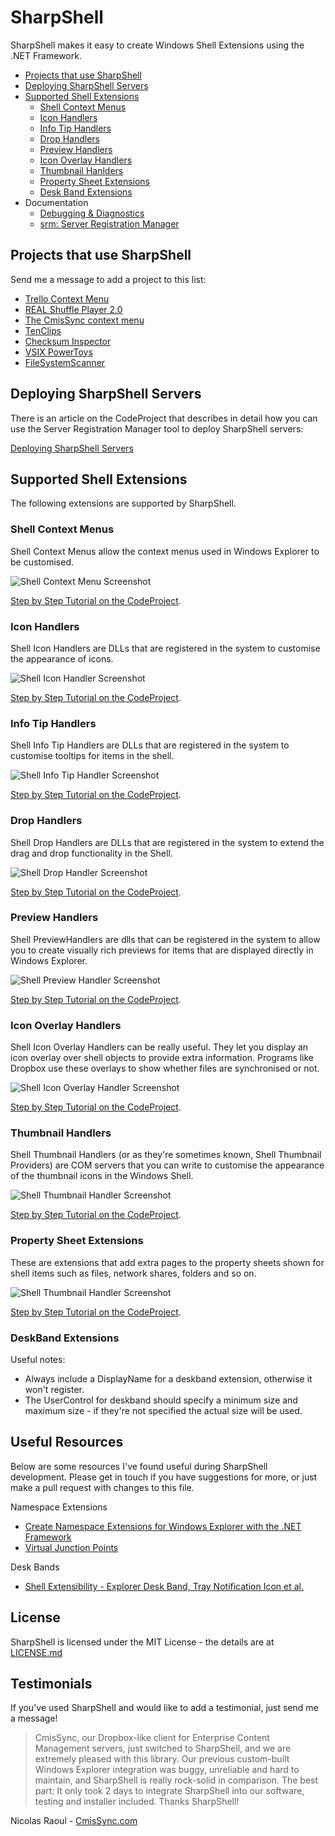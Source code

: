 SharpShell
==========

SharpShell makes it easy to create Windows Shell Extensions using the .NET Framework.

 - [Projects that use SharpShell](#projects-that-use-sharpshell)
 - [Deploying SharpShell Servers](#deploying-sharpshell-servers)
 - [Supported Shell Extensions](#supported-shell-extensions)
   - [Shell Context Menus](#shell-context-menus)
   - [Icon Handlers](#icon-handlers)
   - [Info Tip Handlers](#info-tip-handlers)
   - [Drop Handlers](#drop-handlers)
   - [Preview Handlers](#preview-handlers)
   - [Icon Overlay Handlers](#icon-overlay-handlers)
   - [Thumbnail Hanlders](#thumnnail-handlers)
   - [Property Sheet Extensions](#property-sheet-extensions)
   - [Desk Band Extensions](#deskband-extensions)
 - Documentation
   - [Debugging & Diagnostics](https://github.com/dwmkerr/sharpshell/wiki/Debugging-&-Diagnostics)
   - [srm: Server Registration Manager](https://github.com/dwmkerr/sharpshell/wiki/srm:-Server-Registration-Manager)

Projects that use SharpShell
----------------------------

Send me a message to add a project to this list:

 - [Trello Context Menu](https://github.com/GeorgeHahn/TrelloContextMenu)
 - [REAL Shuffle Player 2.0](http://download.cnet.com/Real-Shuffle-Player/3000-2139_4-75992715.html)
 - [The CmisSync context menu](http://aegif-labo.blogspot.jp/2014/08/the-cmissync-context-menu-check-out.html)
 - [TenClips](http://www.paludour.net/TenClips.html)
 - [Checksum Inspector](https://github.com/XxDeadLiiNexX/Checksum-Inspector/#checksum-inspector)
 - [VSIX PowerToys](https://github.com/hmemcpy/VSIXPowerToys)
 - [FileSystemScanner](https://github.com/sensboston/FileSystemScanner)

Deploying SharpShell Servers
----------------------------

There is an article on the CodeProject that describes in detail how you can use the Server Registration Manager tool 
to deploy SharpShell servers:

[Deploying SharpShell Servers](http://www.codeproject.com/Articles/653780/NET-Shell-Extensions-Deploying-SharpShell-Servers)

## Supported Shell Extensions

The following extensions are supported by SharpShell.

### Shell Context Menus

Shell Context Menus allow the context menus used in Windows Explorer to be customised.

![Shell Context Menu Screenshot](https://raw.github.com/dwmkerr/sharpshell/master/Assets/Screenshots/contextmenu.png)

[Step by Step Tutorial on the CodeProject](http://www.codeproject.com/Articles/512956/NET-Shell-Extensions-Shell-Context-Menus).

### Icon Handlers

Shell Icon Handlers are DLLs that are registered in the system to customise the appearance of icons.

![Shell Icon Handler Screenshot](https://raw.github.com/dwmkerr/sharpshell/master/Assets/Screenshots/iconhandler.png)

[Step by Step Tutorial on the CodeProject](http://www.codeproject.com/Articles/522665/NET-Shell-Extensions-Shell-Icon-Handlers).

### Info Tip Handlers

Shell Info Tip Handlers are DLLs that are registered in the system to customise tooltips for items in the shell.

![Shell Info Tip Handler Screenshot](https://raw.github.com/dwmkerr/sharpshell/master/Assets/Screenshots/infotiphandler.png)

[Step by Step Tutorial on the CodeProject](http://www.codeproject.com/Articles/527058/NET-Shell-Extensions-Shell-Info-Tip-Handlers).

### Drop Handlers

Shell Drop  Handlers are DLLs that are registered in the system to extend the drag and drop functionality in the Shell. 

![Shell Drop Handler Screenshot](https://raw.github.com/dwmkerr/sharpshell/master/Assets/Screenshots/dorphandler.png)

[Step by Step Tutorial on the CodeProject](http://www.codeproject.com/Articles/529515/NET-Shell-Extensions-Shell-Drop-Handlers).

### Preview Handlers

Shell PreviewHandlers are dlls that can be registered in the system to allow you to create visually rich previews for items that are displayed directly in Windows Explorer. 

![Shell Preview Handler Screenshot](https://raw.github.com/dwmkerr/sharpshell/master/Assets/Screenshots/previewhandler.png)

[Step by Step Tutorial on the CodeProject](http://www.codeproject.com/Articles/533948/NET-Shell-Extensions-Shell-Preview-Handlers).

### Icon Overlay Handlers

Shell Icon Overlay Handlers can be really useful. They let you display an icon overlay over shell objects to provide extra information. Programs like Dropbox use these overlays to show whether files are synchronised or not.

![Shell Icon Overlay Handler Screenshot](https://raw.github.com/dwmkerr/sharpshell/master/Assets/Screenshots/overlayhandler.png)

[Step by Step Tutorial on the CodeProject](http://www.codeproject.com/Articles/545781/NET-Shell-Extensions-Shell-Icon-Overlay-Handlers).

### Thumbnail Handlers

Shell Thumbnail Handlers (or as they're sometimes known, Shell Thumbnail Providers) are COM servers that you can write to customise the appearance of the thumbnail icons in the Windows Shell. 

![Shell Thumbnail Handler Screenshot](https://raw.github.com/dwmkerr/sharpshell/master/Assets/Screenshots/thumbnailhandler.jpg)

[Step by Step Tutorial on the CodeProject](http://www.codeproject.com/Articles/563114/NET-Shell-Extensions-Shell-Thumbnail-Handlers).

### Property Sheet Extensions

These are extensions that add extra pages to the property sheets shown for shell items such as files, network shares, folders and so on.
 
![Shell Thumbnail Handler Screenshot](https://raw.github.com/dwmkerr/sharpshell/master/Assets/Screenshots/propertysheetextensions.png)

[Step by Step Tutorial on the CodeProject](http://www.codeproject.com/Articles/573392/NET-Shell-Extensions-Shell-Property-Sheets).

### DeskBand Extensions

Useful notes:

* Always include a DisplayName for a deskband extension, otherwise it won't register.
* The UserControl for deskband should specify a minimum size and maximum size - if they're
  not specified the actual size will be used.

Useful Resources
----------------

Below are some resources I've found useful during SharpShell development. Please get in touch if you have suggestions
for more, or just make a pull request with changes to this file.

Namespace Extensions
* [Create Namespace Extensions for Windows Explorer with the .NET Framework](http://msdn.microsoft.com/en-us/magazine/cc188741.aspx)
* [Virtual Junction Points](http://msdn.microsoft.com/en-us/library/windows/desktop/cc144096.aspx)

Desk Bands
* [Shell Extensibility - Explorer Desk Band, Tray Notification Icon et al.](http://www.codeproject.com/Articles/39189/Shell-Extensibility-Explorer-Desk-Band-Tray-Notifi)

License
-------

SharpShell is licensed under the MIT License - the details are at [LICENSE.md](https://raw.github.com/dwmkerr/sharpshell/master/LICENSE.md)

Testimonials
------------

If you've used SharpShell and would like to add a testimonial, just send me a message!

> CmisSync, our Dropbox-like client for Enterprise Content Management servers, just switched to SharpShell, 
> and we are extremely pleased with this library. Our previous custom-built Windows Explorer integration 
> was buggy, unreliable and hard to maintain, and SharpShell is really rock-solid in comparison. The best 
> part: It only took 2 days to integrate SharpShell into our software, testing and installer included. 
> Thanks SharpShell!

Nicolas Raoul - [CmisSync.com](http://CmisSync.com)
